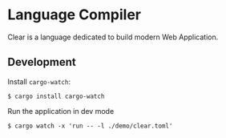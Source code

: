 # Language Compiler

Clear is a language dedicated to build modern Web Application.

## Development

Install `cargo-watch`:
```
$ cargo install cargo-watch
```
Run the application in dev mode
```
$ cargo watch -x 'run -- -l ./demo/clear.toml'
```
